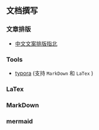 ## 文档撰写

### 文章排版

- [中文文案排版指北](https://sparanoid.com/note/chinese-copywriting-guidelines/)

### Tools

- [typora](https://typora.io/)  (支持 `MarkDown` 和 `LaTex` )

### LaTex


### MarkDown



### mermaid